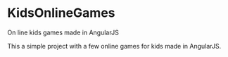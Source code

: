 # KidsOnlineGames
On line kids games made in AngularJS

This a simple project with a few online games for kids made in AngularJS.
